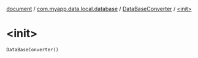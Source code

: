 [document](../../index.md) / [com.myapp.data.local.database](../index.md) / [DataBaseConverter](index.md) / [&lt;init&gt;](./-init-.md)

# &lt;init&gt;

`DataBaseConverter()`
